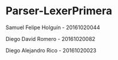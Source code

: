 # Parser-LexerPrimera
Samuel Felipe Holguín - 20161020044 

Diego David Romero - 20161020082

Diego Alejandro Rico - 20161020023
